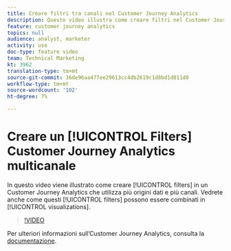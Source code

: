 ```yaml
---
title: Creare filtri tra canali nel Customer Journey Analytics
description: Questo video illustra come creare filtri nel Customer Journey Analytics che utilizzano più origini dati e più canali. Vedrai anche come questi filtri possono essere combinati nelle visualizzazioni.
feature: customer journey analytics
topics: null
audience: analyst, marketer
activity: use
doc-type: feature video
team: Technical Marketing
kt: 3962
translation-type: tm+mt
source-git-commit: 36de96aa477ee29613cc4db2619c1d8bd1d811d0
workflow-type: tm+mt
source-wordcount: '102'
ht-degree: 7%

---
```



# Creare un [!UICONTROL Filters] Customer Journey Analytics multicanale

In questo video viene illustrato come creare [!UICONTROL filters] in un Customer Journey Analytics che utilizza più origini dati e più canali. Vedrete anche come questi [!UICONTROL filters] possono essere combinati in [!UICONTROL visualizations].

>[!VIDEO](https://video.tv.adobe.com/v/31983/?quality=12)

Per ulteriori informazioni sull’Customer Journey Analytics, consulta la [documentazione](https://docs.adobe.com/content/help/it-IT/analytics-platform/using/cja-landing.html).
